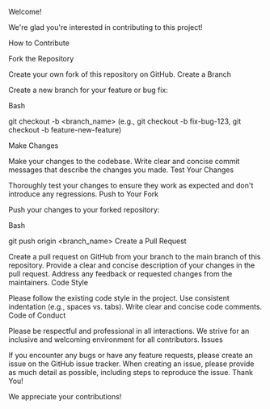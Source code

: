 Welcome!

We're glad you're interested in contributing to this project!

How to Contribute

Fork the Repository

Create your own fork of this repository on GitHub.
Create a Branch

Create a new branch for your feature or bug fix:

Bash

git checkout -b <branch_name> 
(e.g., git checkout -b fix-bug-123, git checkout -b feature-new-feature)

Make Changes

Make your changes to the codebase.
Write clear and concise commit messages that describe the changes you made.
Test Your Changes

Thoroughly test your changes to ensure they work as expected and don't introduce any regressions.
Push to Your Fork

Push your changes to your forked repository:

Bash

git push origin <branch_name>
Create a Pull Request

Create a pull request on GitHub from your branch to the main branch of this repository.
Provide a clear and concise description of your changes in the pull request.
Address any feedback or requested changes from the maintainers.
Code Style

Please follow the existing code style in the project.
Use consistent indentation (e.g., spaces vs. tabs).
Write clear and concise code comments.
Code of Conduct

Please be respectful and professional in all interactions.
We strive for an inclusive and welcoming environment for all contributors.
Issues

If you encounter any bugs or have any feature requests, please create an issue on the GitHub issue tracker.
When creating an issue, please provide as much detail as possible, including steps to reproduce the issue.
Thank You!

We appreciate your contributions!